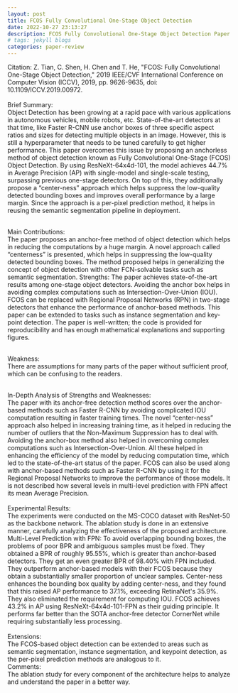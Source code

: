 ```yaml
---
layout: post
title: FCOS Fully Convolutional One-Stage Object Detection
date: 2022-10-27 23:13:27
description: FCOS Fully Convolutional One-Stage Object Detection Paper Review
# tags: jekyll blogs
categories: paper-review
---
```


Citation: Z. Tian, C. Shen, H. Chen and T. He, "FCOS: Fully Convolutional One-Stage Object Detection," 2019 IEEE/CVF International Conference on Computer Vision (ICCV), 2019, pp. 9626-9635, doi: 10.1109/ICCV.2019.00972.<br /><br />
Brief Summary:<br />
Object Detection has been growing at a rapid pace with various applications in autonomous vehicles, mobile robots, etc. State-of-the-art detectors at that time, like Faster R-CNN use anchor boxes of three specific aspect ratios and sizes for detecting multiple objects in an image. However, this is still a hyperparameter that needs to be tuned carefully to get higher performance. This paper overcomes this issue by proposing an anchorless method of object detection known as Fully Convolutional One-Stage (FCOS) Object Detection. By using ResNeXt-64x4d-101, the model achieves 44.7% in Average Precision (AP) with single-model and single-scale testing, surpassing previous one-stage detectors. On top of this, they additionally propose a “center-ness” approach which helps suppress the low-quality detected bounding boxes and improves overall performance by a large margin. Since the approach is a per-pixel prediction method, it helps in reusing the semantic segmentation pipeline in deployment.<br /><br />

Main Contributions:<br />
The paper proposes an anchor-free method of object detection which helps in reducing the computations by a huge margin.
A novel approach called “centerness” is presented, which helps in suppressing the low-quality detected bounding boxes.
The method proposed helps in generalizing the concept of object detection with other FCN-solvable tasks such as semantic segmentation.
Strengths:
The paper achieves state-of-the-art results among one-stage object detectors.
Avoiding the anchor box helps in avoiding complex computations such as Intersection-Over-Union (IOU).
FCOS can be replaced with Regional Proposal Networks (RPN) in two-stage detectors that enhance the performance of anchor-based methods.
This paper can be extended to tasks such as instance segmentation and key-point detection.
The paper is well-written; the code is provided for reproducibility and has enough mathematical explanations and supporting figures.<br /><br />

Weakness:<br />
There are assumptions for many parts of the paper without sufficient proof, which can be confusing to the readers.<br /><br />

In-Depth Analysis of Strengths and Weaknesses:<br />
The paper with its anchor-free detection method scores over the anchor-based methods such as Faster R-CNN by avoiding complicated IOU computation resulting in faster training times. The novel “center-ness” approach also helped in increasing training time, as it helped in reducing the number of outliers that the Non-Maximum Suppression has to deal with. Avoiding the anchor-box method also helped in overcoming complex computations such as Intersection-Over-Union. All these helped in enhancing the efficiency of the model by reducing computation time, which led to the state-of-the-art status of the paper.
FCOS can also be used along with anchor-based methods such as Faster R-CNN by using it for the Regional Proposal Networks to improve the performance of those models.
It is not described how several levels in multi-level prediction with FPN affect its mean Average Precision.<br /><br />
Experimental Results:<br />
The experiments were conducted on the MS-COCO dataset with ResNet-50 as the backbone network. The ablation study is done in an extensive manner, carefully analyzing the effectiveness of the proposed architecture.  
Multi-Level Prediction with FPN: To avoid overlapping bounding boxes, the problems of poor BPR and ambiguous samples must be fixed. They obtained a BPR of roughly 95.55%, which is greater than anchor-based detectors. They get an even greater BPR of 98.40% with FPN included. They outperform anchor-based models with their FCOS because they obtain a substantially smaller proportion of unclear samples.
Center-ness enhances the bounding box quality by adding center-ness, and they found that this raised AP performance to 37.1%, exceeding RetinaNet's 35.9%. They also eliminated the requirement for computing IOU.
FCOS achieves 43.2% in AP using ResNeXt-64x4d-101-FPN as their guiding principle. It performs far better than the SOTA anchor-free detector CornerNet while requiring substantially less processing.<br /><br />
Extensions:<br />
The FCOS-based object detection can be extended to areas such as semantic segmentation, instance segmentation, and keypoint detection, as the per-pixel prediction methods are analogous to it.<br />
Comments:<br />
The ablation study for every component of the architecture helps to analyze and understand the paper in a better way.
